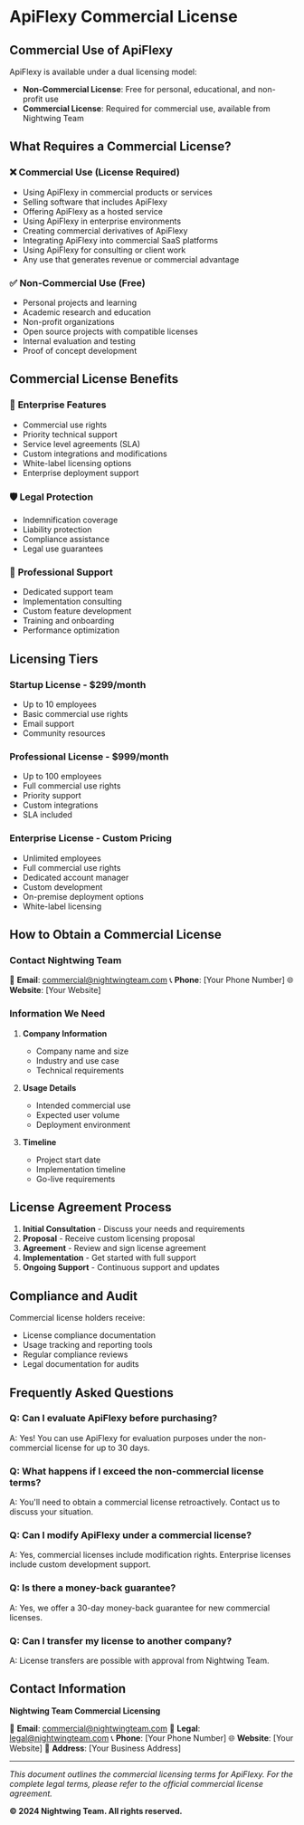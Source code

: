 # ApiFlexy Commercial License

## Commercial Use of ApiFlexy

ApiFlexy is available under a dual licensing model:
- **Non-Commercial License**: Free for personal, educational, and non-profit use
- **Commercial License**: Required for commercial use, available from Nightwing Team

## What Requires a Commercial License?

### ❌ **Commercial Use (License Required)**
- Using ApiFlexy in commercial products or services
- Selling software that includes ApiFlexy
- Offering ApiFlexy as a hosted service
- Using ApiFlexy in enterprise environments
- Creating commercial derivatives of ApiFlexy
- Integrating ApiFlexy into commercial SaaS platforms
- Using ApiFlexy for consulting or client work
- Any use that generates revenue or commercial advantage

### ✅ **Non-Commercial Use (Free)**
- Personal projects and learning
- Academic research and education
- Non-profit organizations
- Open source projects with compatible licenses
- Internal evaluation and testing
- Proof of concept development

## Commercial License Benefits

### 🏢 **Enterprise Features**
- Commercial use rights
- Priority technical support
- Service level agreements (SLA)
- Custom integrations and modifications
- White-label licensing options
- Enterprise deployment support

### 🛡️ **Legal Protection**
- Indemnification coverage
- Liability protection
- Compliance assistance
- Legal use guarantees

### 🚀 **Professional Support**
- Dedicated support team
- Implementation consulting
- Custom feature development
- Training and onboarding
- Performance optimization

## Licensing Tiers

### **Startup License** - $299/month
- Up to 10 employees
- Basic commercial use rights
- Email support
- Community resources

### **Professional License** - $999/month
- Up to 100 employees
- Full commercial use rights
- Priority support
- Custom integrations
- SLA included

### **Enterprise License** - Custom Pricing
- Unlimited employees
- Full commercial use rights
- Dedicated account manager
- Custom development
- On-premise deployment options
- White-label licensing

## How to Obtain a Commercial License

### **Contact Nightwing Team**

📧 **Email**: commercial@nightwingteam.com
📞 **Phone**: [Your Phone Number]
🌐 **Website**: [Your Website]

### **Information We Need**

1. **Company Information**
   - Company name and size
   - Industry and use case
   - Technical requirements

2. **Usage Details**
   - Intended commercial use
   - Expected user volume
   - Deployment environment

3. **Timeline**
   - Project start date
   - Implementation timeline
   - Go-live requirements

## License Agreement Process

1. **Initial Consultation** - Discuss your needs and requirements
2. **Proposal** - Receive custom licensing proposal
3. **Agreement** - Review and sign license agreement
4. **Implementation** - Get started with full support
5. **Ongoing Support** - Continuous support and updates

## Compliance and Audit

Commercial license holders receive:
- License compliance documentation
- Usage tracking and reporting tools
- Regular compliance reviews
- Legal documentation for audits

## Frequently Asked Questions

### **Q: Can I evaluate ApiFlexy before purchasing?**
A: Yes! You can use ApiFlexy for evaluation purposes under the non-commercial license for up to 30 days.

### **Q: What happens if I exceed the non-commercial license terms?**
A: You'll need to obtain a commercial license retroactively. Contact us to discuss your situation.

### **Q: Can I modify ApiFlexy under a commercial license?**
A: Yes, commercial licenses include modification rights. Enterprise licenses include custom development support.

### **Q: Is there a money-back guarantee?**
A: Yes, we offer a 30-day money-back guarantee for new commercial licenses.

### **Q: Can I transfer my license to another company?**
A: License transfers are possible with approval from Nightwing Team.

## Contact Information

**Nightwing Team Commercial Licensing**

📧 **Email**: commercial@nightwingteam.com
📧 **Legal**: legal@nightwingteam.com
📞 **Phone**: [Your Phone Number]
🌐 **Website**: [Your Website]
📍 **Address**: [Your Business Address]

---

*This document outlines the commercial licensing terms for ApiFlexy. For the complete legal terms, please refer to the official commercial license agreement.*

**© 2024 Nightwing Team. All rights reserved.** 